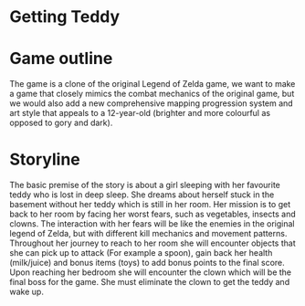 # Getting Teddy
# Game outline
The game is a clone of the original Legend of Zelda game, we want to make a game that closely mimics the combat mechanics of the original game, but we would also add a new comprehensive mapping progression system and art style that appeals to a 12-year-old (brighter and more colourful as opposed to gory and dark). 

# Storyline
The basic premise of the story is about a girl sleeping with her favourite teddy who is lost in deep sleep. She dreams about herself stuck in the basement without her teddy which is still in her room. Her mission is to get back to her room by facing her worst fears, such as vegetables, insects and clowns. The interaction with her fears will be like the enemies in the original legend of Zelda, but with different kill mechanics and movement patterns. Throughout her journey to reach to her room she will encounter objects that she can pick up to attack (For example a spoon), gain back her health (milk/juice) and bonus items (toys) to add bonus points to the final score. Upon reaching her bedroom she will encounter the clown which will be the final boss for the game. She must eliminate the clown to get the teddy and wake up. 
